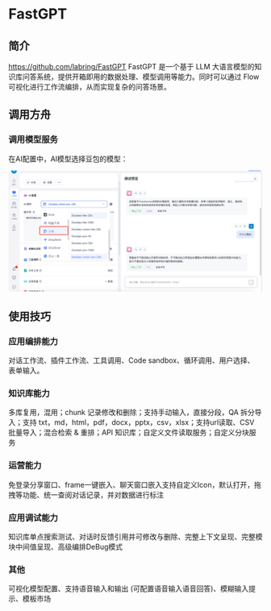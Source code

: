 # FastGPT
## 简介

https://github.com/labring/FastGPT
FastGPT 是一个基于 LLM 大语言模型的知识库问答系统，提供开箱即用的数据处理、模型调用等能力。同时可以通过 Flow 可视化进行工作流编排，从而实现复杂的问答场景。

## 调用方舟

### 调用模型服务
在AI配置中，AI模型选择豆包的模型：

![Image](asset/FastGPT.png "FastGPT")
 
### 
## 使用技巧

### 应用编排能力
对话工作流、插件工作流、工具调用、Code sandbox、循环调用、用户选择、 表单输入。

### 知识库能力
多库复用，混用；chunk 记录修改和删除；支持手动输入，直接分段，QA 拆分导入；支持 txt，md，html，pdf，docx，pptx，csv，xlsx；支持url读取、CSV 批量导入；混合检索 & 重排；API 知识库；自定义文件读取服务；自定义分块服务
### 运营能力
免登录分享窗口、frame一键嵌入、聊天窗口嵌入支持自定义Icon，默认打开，拖拽等功能、统一查阅对话记录，并对数据进行标注
### 应用调试能力
知识库单点搜索测试、对话时反馈引用并可修改与删除、完整上下文呈现、完整模块中间值呈现、高级编排DeBug模式
### 其他
可视化模型配置、支持语音输入和输出 (可配置语音输入语音回答)、模糊输入提示、模板市场
 

 

 